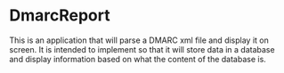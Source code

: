 # DmarcReport

This is an application that will parse a DMARC xml file and display it on
screen. It is intended to implement so that it will store data in a database
and display information based on what the content of the database is.
